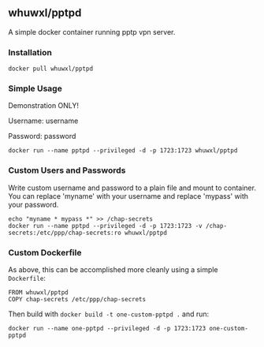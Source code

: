 ## whuwxl/pptpd

A simple docker container running pptp vpn server.

### Installation

    docker pull whuwxl/pptpd

### Simple Usage

Demonstration ONLY!

Username: username

Password: password

    docker run --name pptpd --privileged -d -p 1723:1723 whuwxl/pptpd

### Custom Users and Passwords

Write custom username and password to a plain file and mount to container. You can replace 'myname' with your username and replace 'mypass' with your password.

    echo "myname * mypass *" >> /chap-secrets
    docker run --name pptpd --privileged -d -p 1723:1723 -v /chap-secrets:/etc/ppp/chap-secrets:ro whuwxl/pptpd

### Custom Dockerfile

As above, this can be accomplished more cleanly using a simple `Dockerfile`:

    FROM whuwxl/pptpd
    COPY chap-secrets /etc/ppp/chap-secrets

Then build with `docker build -t one-custom-pptpd .` and run:

    docker run --name one-pptpd --privileged -d -p 1723:1723 one-custom-pptpd

